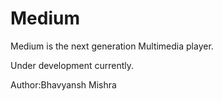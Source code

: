 # Medium

Medium is the next generation Multimedia player.

Under development currently.

Author:Bhavyansh Mishra
